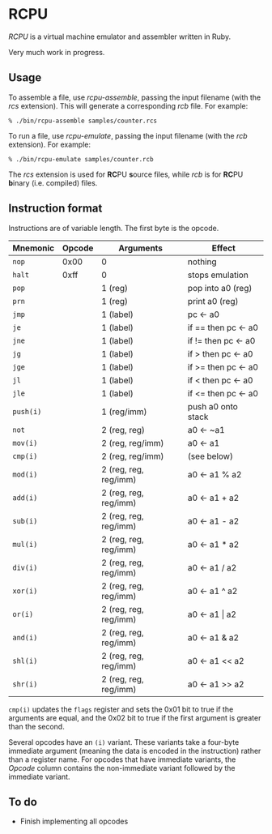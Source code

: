 # RCPU

_RCPU_ is a virtual machine emulator and assembler written in Ruby.

Very much work in progress.

## Usage

To assemble a file, use _rcpu-assemble_, passing the input filename (with the _rcs_ extension). This will generate a corresponding _rcb_ file. For example:

	% ./bin/rcpu-assemble samples/counter.rcs

To run a file, use _rcpu-emulate_, passing the input filename (with the _rcb_ extension). For example:

	% ./bin/rcpu-emulate samples/counter.rcb

The _rcs_ extension is used for **RC**PU **s**ource files, while _rcb_ is for **RC**PU **b**inary (i.e. compiled) files.

## Instruction format

Instructions are of variable length. The first byte is the opcode.

| Mnemonic  | Opcode | Arguments             | Effect
| --------- | ------ | --------------------- | ------
| `nop`     | 0x00   | 0                     | nothing
| `halt`    | 0xff   | 0                     | stops emulation
| `pop`     |        | 1 (reg)               | pop into a0 (reg)
| `prn`     |        | 1 (reg)               | print a0 (reg)
| `jmp`     |        | 1 (label)             | pc ← a0
| `je`      |        | 1 (label)             | if == then pc ← a0
| `jne`     |        | 1 (label)             | if != then pc ← a0
| `jg`      |        | 1 (label)             | if >  then pc ← a0
| `jge`     |        | 1 (label)             | if >= then pc ← a0
| `jl`      |        | 1 (label)             | if <  then pc ← a0
| `jle`     |        | 1 (label)             | if <= then pc ← a0
| `push(i)` |        | 1 (reg/imm)           | push a0 onto stack
| `not`     |        | 2 (reg, reg)          | a0 ← ~a1
| `mov(i)`  |        | 2 (reg, reg/imm)      | a0 ← a1
| `cmp(i)`  |        | 2 (reg, reg/imm)      | (see below)
| `mod(i)`  |        | 2 (reg, reg, reg/imm) | a0 ← a1 % a2
| `add(i)`  |        | 2 (reg, reg, reg/imm) | a0 ← a1 + a2
| `sub(i)`  |        | 2 (reg, reg, reg/imm) | a0 ← a1 - a2
| `mul(i)`  |        | 2 (reg, reg, reg/imm) | a0 ← a1 * a2
| `div(i)`  |        | 2 (reg, reg, reg/imm) | a0 ← a1 / a2
| `xor(i)`  |        | 2 (reg, reg, reg/imm) | a0 ← a1 ^ a2
| `or(i)`   |        | 2 (reg, reg, reg/imm) | a0 ← a1 \| a2
| `and(i)`  |        | 2 (reg, reg, reg/imm) | a0 ← a1 & a2
| `shl(i)`  |        | 2 (reg, reg, reg/imm) | a0 ← a1 << a2
| `shr(i)`  |        | 2 (reg, reg, reg/imm) | a0 ← a1 >> a2

`cmp(i)` updates the `flags` register and sets the 0x01 bit to true if the arguments are equal, and the 0x02 bit to true if the first argument is greater than the second.

Several opcodes have an `(i)` variant. These variants take a four-byte immediate argument (meaning the data is encoded in the instruction) rather than a register name. For opcodes that have immediate variants, the _Opcode_ column contains the non-immediate variant followed by the immediate variant.

## To do

* Finish implementing all opcodes
